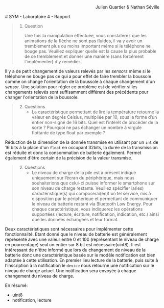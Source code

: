 <p style="text-align: right;">Julien Quartier & Nathan Séville</p>
# SYM - Laboratoire 4 - Rapport

> 1. Question
>
>    Une fois la manipulation effectuée, vous constaterez que les animations de la flèche ne sont pas fluides, il va y avoir un tremblement plus ou moins important même si le téléphone ne bouge pas. Veuillez expliquer quelle est la cause la plus probable de ce tremblement et donner une manière (sans forcément l’implémenter) d’y remédier.

Il y a de petit changement de valeurs relevés par les *sensors* même si le téléphone ne bouge pas ce qui a pour effet de faire trembler la boussole comme on change l'orientation de la boussole à chaque changement d'un *sensor*. Une solution pour régler ce problème est de vérifier si les changements relevés sont suffisamment différent des précédents pour changer l'orientation de la boussole.

> 2. Questions
>    - La caractéristique permettant de lire la température retourne la valeur en degrés Celsius, multipliée par 10, sous la forme d’un entier non-signé de 16 bits. Quel est l’intérêt de procéder de la sorte ? Pourquoi ne pas échanger un nombre à virgule flottante de type float par exemple ?

Réduction de la dimension de la donnée transmise en utilisant par un `int` de 16 bits à la place d'un `float` en occupant 32bits, la durée de la transmission est réduite et donc la consommation de batterie également. Permet également d'être certain de la précision de la valeur transmise. 

> 2. Questions
>    - Le niveau de charge de la pile est à présent indiqué uniquement sur l’écran du périphérique, mais nous souhaiterions que celui-ci puisse informer le smartphone sur son niveau de charge restante. Veuillez spécifier la(les) caractéristique(s) qui composerai(en)t un tel service, mis à disposition par le périphérique et permettant de communiquer le niveau de batterie restant via Bluetooth Low Energy. Pour chaque caractéristique, vous indiquerez les opérations supportées (lecture, écriture, notification, indication, etc.) ainsi que les données échangées et leur format.

Deux caractéristiques sont nécessaires pour implémenter cette fonctionnalité. Etant donné que le niveau de batterie est généralement représenté avec une valeur entre 0 et 100 (représentant le niveau de charge en pourcentage) seul un entier sur 8 bit est nécessaire(uint8). Il est intéressant de n'être informé que lors du changement de niveau de la batterie donc une caractéristique basée sur le modèle notification est bien adaptée à cette utilisation. En premier lieu lecture de la batterie, puis suite à l'inscription à la notification le `device` nous retourne une notification sur le niveau de charge actuel. Une notification sera envoyée à chaque changement du niveau de charge.

En résumé:

* uint8
* notification, lecture